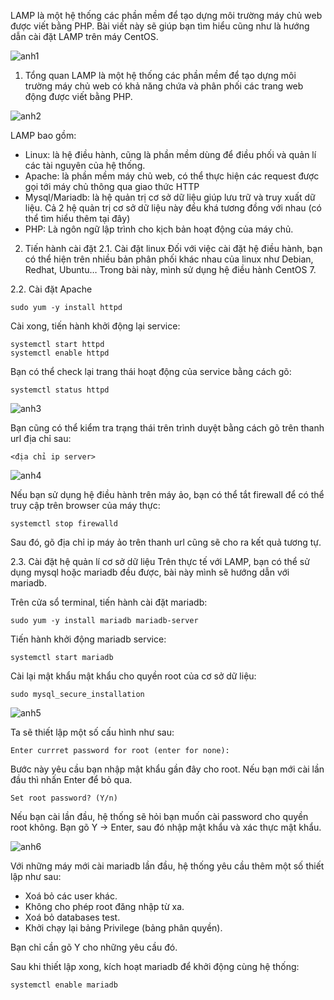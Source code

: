 LAMP là một hệ thống các phần mềm để tạo dựng môi trường máy chủ web được viết bằng PHP. Bài viết này sẽ giúp bạn tìm hiểu cũng như là hướng dẫn cài đặt LAMP trên máy CentOS.

![anh1](https://image.prntscr.com/image/BBUVywT_ScmKiViH7BimwQ.png)

1. Tổng quan
LAMP là một hệ thống các phần mềm để tạo dựng môi trường máy chủ web có khả năng chứa và phân phối các trang web động được viết bằng PHP.

![anh2](https://image.prntscr.com/image/jR_0NVp9TQCYr6PlSJmczg.png)

LAMP bao gồm:

- Linux: là hệ điều hành, cũng là phần mềm dùng để điều phối và quản lí các tài nguyên của hệ thống.
- Apache: là phần mềm máy chủ web, có thể thực hiện các request được gọi tới máy chủ thông qua giao thức HTTP
- Mysql/Mariadb: là hệ quản trị cơ sở dữ liệu giúp lưu trữ và truy xuất dữ liệu. Cả 2 hệ quản trị cơ sở dữ liệu này đều khá tương đồng với nhau (có thể tìm hiểu thêm tại đây)
- PHP: Là ngôn ngữ lập trình cho kịch bản hoạt động của máy chủ.

2. Tiến hành cài đặt
2.1. Cài đặt linux
Đối với việc cài đặt hệ điều hành, bạn có thể hiện trên nhiều bản phân phối khác nhau của linux như Debian, Redhat, Ubuntu… Trong bài này, mình sử dụng hệ điều hành CentOS 7.

2.2. Cài đặt Apache

```
sudo yum -y install httpd
```

Cài xong, tiến hành khởi động lại service:
```
systemctl start httpd
systemctl enable httpd
```

Bạn có thể check lại trang thái hoạt động của service bằng cách gõ:
```
systemctl status httpd
```

![anh3](https://image.prntscr.com/image/efSzpypCQ2yC3sH5yTWiUw.png)

Bạn cũng có thể kiểm tra trạng thái trên trình duyệt bằng cách gõ trên thanh url địa chỉ sau:
```
<địa chỉ ip server>
```

![anh4](https://image.prntscr.com/image/Dd1kj51ZTguA0NCYdIkoqQ.png)

Nếu bạn sử dụng hệ điều hành trên máy ảo, bạn có thể tắt firewall để có thể truy cập trên browser của máy thực:
```
systemctl stop firewalld 
```
Sau đó, gõ địa chỉ ip máy ảo trên thanh url cũng sẽ cho ra kết quả tương tự.

2.3. Cài đặt hệ quản lí cơ sở dữ liệu
Trên thực tế với LAMP, bạn có thể sử dụng mysql hoặc mariadb đều được, bài này mình sẽ hướng dẫn với mariadb.

Trên cửa sổ terminal, tiến hành cài đặt mariadb:
```
sudo yum -y install mariadb mariadb-server
```
Tiến hành khởi động mariadb service:
```
systemctl start mariadb
```
Cài lại mật khẩu mật khẩu cho quyền root của cơ sở dữ liệu:
```
sudo mysql_secure_installation
```
![anh5](https://image.prntscr.com/image/qwMxs9cjRGWejIqdIZDOPA.png)

Ta sẽ thiết lập một số cấu hình như sau:

`Enter currret password for root (enter for none):`

Bước này yêu cầu bạn nhập mật khẩu gần đây cho root. Nếu bạn mới cài lần đầu thì nhấn Enter để bỏ qua.

`Set root password? (Y/n)`

Nếu bạn cài lần đầu, hệ thống sẽ hỏi bạn muốn cài password cho quyền root không. Bạn gõ Y -> Enter, sau đó nhập mật khẩu và xác thực mật khẩu.

![anh6](https://image.prntscr.com/image/OpCe33DnQguBjScP0qG_Cw.png)

Với những máy mới cài mariadb lần đầu, hệ thống yêu cầu thêm một số thiết lập như sau:

- Xoá bỏ các user khác.
- Không cho phép root đăng nhập từ xa.
- Xoá bỏ databases test.
- Khởi chạy lại bảng Privilege (bảng phân quyền).

Bạn chỉ cần gõ Y cho những yêu cầu đó.

Sau khi thiết lập xong, kích hoạt mariadb để khởi động cùng hệ thống:
```
systemctl enable mariadb
```